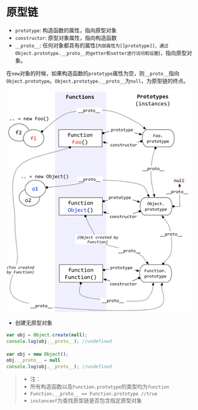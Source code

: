 # 原型链

* `prototype`: 构造函数的属性，指向原型对象
* `constructor`: 原型对象属性，指向构造函数
* `__proto__`: 任何对象都具有的属性(`内部属性为[[prototype]]，通过Object.prototype.__proto__的getter和setter进行访问和设置`)，指向原型对象。

在`new`对象的时候，如果构造函数的`prototype`属性为空，则`__proto__`指向`Object.prototype`。`Object.prototype.__proto__`为`null`，为原型链的终点。

![转载](../assets/images/prototype.png)

* 创建无原型对象

```js
var obj = Object.create(null);
console.log(obj.__proto__); //undefined

var obj = new Object();
obj.__proto__ = null
console.log(obj.__proto__); //undefined
```

> * 注：
> * 所有构造函数以及`Function.prototype`的类型均为`function`
> * `Function.__proto__ == Function.prototype //true`
> * `instanceof`为查找原型链是否包含指定原型对象
